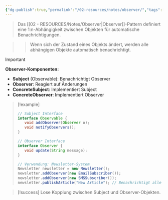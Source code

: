 ```yaml
---
{"dg-publish":true,"permalink":"/02-resources/notes/observer/","tags":["design-patterns/verhalten","oop/benachrichtigung"],"noteIcon":"","updated":"2025-09-16T23:41:26.000+02:00"}
---
```



>Das [[02 - RESOURCES/Notes/Observer\|Observer]]-Pattern definiert eine 1:n-Abhängigkeit zwischen Objekten für automatische Benachrichtigungen.

>>Wenn sich der Zustand eines Objekts ändert, werden alle abhängigen Objekte automatisch benachrichtigt.

>[!important] 
>**Observer-Komponenten:**
>- **Subject** (Observable): Benachrichtigt Observer
>- **Observer**: Reagiert auf Änderungen
>- **ConcreteSubject**: Implementiert Subject
>- **ConcreteObserver**: Implementiert Observer

>[!example] 
>```java
>// Subject Interface
>interface Observable {
>    void addObserver(Observer o);
>    void notifyObservers();
>}
>
>// Observer Interface  
>interface Observer {
>    void update(String message);
>}
>
>// Verwendung: Newsletter-System
>Newsletter newsletter = new Newsletter();
>newsletter.addObserver(new EmailSubscriber());
>newsletter.addObserver(new SMSSubscriber());
>newsletter.publishArticle("New Article"); // Benachrichtigt alle
>```

>[!success] 
>Lose Kopplung zwischen Subject und Observer-Objekten.